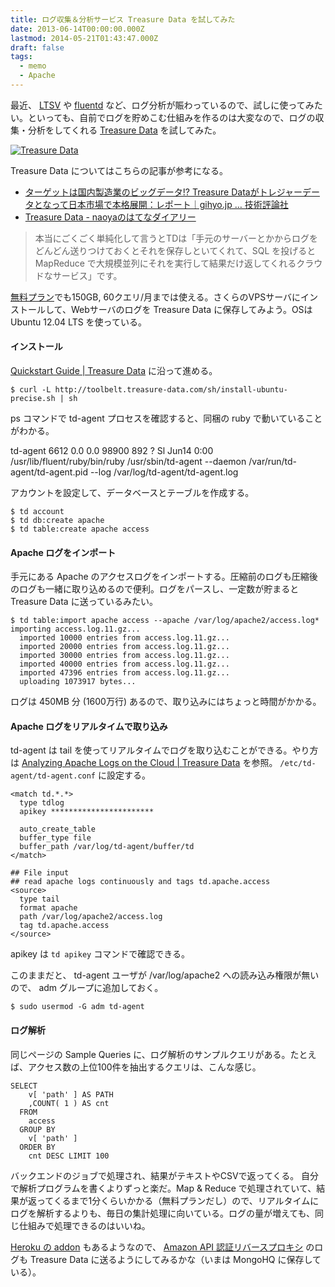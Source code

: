```yaml
---
title: ログ収集＆分析サービス Treasure Data を試してみた
date: 2013-06-14T00:00:00.000Z
lastmod: 2014-05-21T01:43:47.000Z
draft: false
tags:
  - memo
  - Apache
---
```


最近、 [LTSV](http://ltsv.org/) や [fluentd](http://fluentd.org/) など、ログ分析が賑わっているので、試しに使ってみたい。といっても、自前でログを貯めこむ仕組みを作るのは大変なので、ログの収集・分析をしてくれる [Treasure Data](http://www.treasure-data.com/) を試してみた。

[![Treasure Data](https://farm4.staticflickr.com/3700/9046208184_ce6e23b6f2_z.jpg "Treasure Data")](http://www.flickr.com/photos/machu/9046208184/)

Treasure Data についてはこちらの記事が参考になる。

* [ターゲットは国内製造業のビッグデータ!? Treasure Dataがトレジャーデータとなって日本市場で本格展開：レポート｜gihyo.jp … 技術評論社](http://gihyo.jp/news/report/2013/05/2101)
* [Treasure Data - naoyaのはてなダイアリー](http://d.hatena.ne.jp/naoya/20130322/1363946401)

> 本当にごくごく単純化して言うとTDは「手元のサーバーとかからログをどんどん送りつけておくとそれを保存しといてくれて、SQL を投げると MapReduce で大規模並列にそれを実行して結果だけ返してくれるクラウドなサービス」です。

[無料プラン](http://www.treasure-data.com/pricing/)でも150GB, 60クエリ/月までは使える。さくらのVPSサーバにインストールして、Webサーバのログを Treasure Data に保存してみよう。OSはUbuntu 12.04 LTS を使っている。

#### インストール

[Quickstart Guide | Treasure Data](http://docs.treasure-data.com/articles/quickstart) に沿って進める。

```
$ curl -L http://toolbelt.treasure-data.com/sh/install-ubuntu-precise.sh | sh
```

ps コマンドで td-agent プロセスを確認すると、同梱の ruby で動いていることがわかる。

td-agent 6612 0.0 0.0 98900 892 ? Sl Jun14 0:00 /usr/lib/fluent/ruby/bin/ruby /usr/sbin/td-agent --daemon /var/run/td-agent/td-agent.pid --log /var/log/td-agent/td-agent.log

アカウントを設定して、データベースとテーブルを作成する。

```
$ td account
$ td db:create apache
$ td table:create apache access
```

#### Apache ログをインポート

手元にある Apache のアクセスログをインポートする。圧縮前のログも圧縮後のログも一緒に取り込めるので便利。ログをパースし、一定数が貯まると Treasure Data に送っているみたい。

```
$ td table:import apache access --apache /var/log/apache2/access.log*
importing access.log.11.gz...
  imported 10000 entries from access.log.11.gz...
  imported 20000 entries from access.log.11.gz...
  imported 30000 entries from access.log.11.gz...
  imported 40000 entries from access.log.11.gz...
  imported 47396 entries from access.log.11.gz...
  uploading 1073917 bytes...
```

ログは 450MB 分 (1600万行) あるので、取り込みにはちょっと時間がかかる。

#### Apache ログをリアルタイムで取り込み

td-agent は tail を使ってリアルタイムでログを取り込むことができる。やり方は [Analyzing Apache Logs on the Cloud | Treasure Data](http://docs.treasure-data.com/articles/analyzing-apache-logs) を参照。 `/etc/td-agent/td-agent.conf` に設定する。

```
<match td.*.*>
  type tdlog
  apikey ***********************

  auto_create_table
  buffer_type file
  buffer_path /var/log/td-agent/buffer/td
</match>

## File input
## read apache logs continuously and tags td.apache.access
<source>
  type tail
  format apache
  path /var/log/apache2/access.log
  tag td.apache.access
</source>
```

apikey は `td apikey` コマンドで確認できる。

このままだと、 td-agent ユーザが /var/log/apache2 への読み込み権限が無いので、 adm グループに追加しておく。

```
$ sudo usermod -G adm td-agent
```

#### ログ解析

同じページの Sample Queries に、ログ解析のサンプルクエリがある。たとえば、アクセス数の上位100件を抽出するクエリは、こんな感じ。

```
SELECT
    v[ 'path' ] AS PATH
    ,COUNT( 1 ) AS cnt
  FROM
    access
  GROUP BY
    v[ 'path' ]
  ORDER BY
    cnt DESC LIMIT 100
```

バックエンドのジョブで処理され、結果がテキストやCSVで返ってくる。 自分で解析プログラムを書くよりずっと楽だ。Map & Reduce で処理されていて、結果が返ってくるまで1分くらいかかる（無料プランだし）ので、リアルタイムにログを解析するよりも、毎日の集計処理に向いている。ログの量が増えても、同じ仕組みで処理できるのはいいね。

[Heroku の addon](https://addons.heroku.com/treasure-data) もあるようなので、 [Amazon API 認証リバースプロキシ](http://www.machu.jp/diary/20110925.html#p01) のログも Treasure Data に送るようにしてみるかな（いまは MongoHQ に保存している）。
